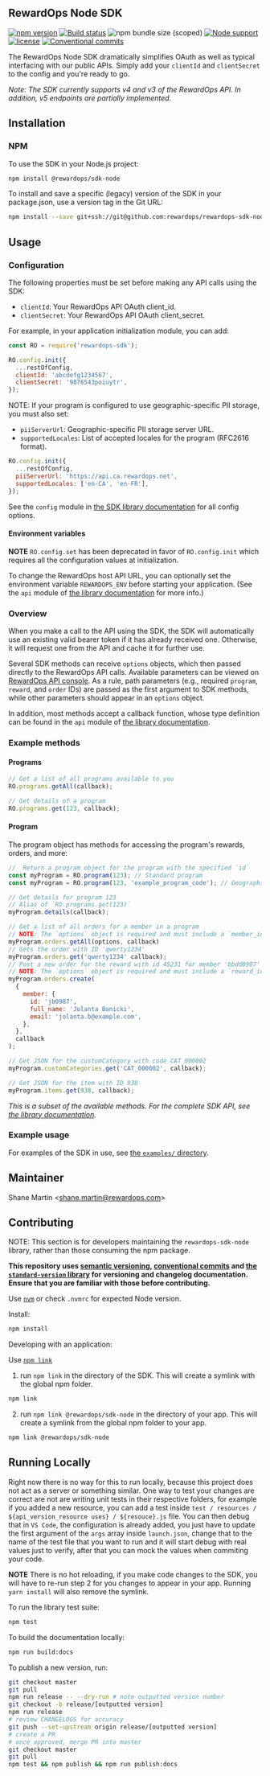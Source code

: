## RewardOps Node SDK

[![npm version](https://img.shields.io/npm/v/@rewardops/sdk-node)](https://www.npmjs.com/package/@rewardops/sdk-node)
[![Build status](https://badge.buildkite.com/f1d80294c7e25b393a4431650344ef58c5c8e43e1a9a74e8f6.svg?branch=master)](https://buildkite.com/rewardops/rewardops-sdk-node)
![npm bundle size (scoped)](https://img.shields.io/bundlephobia/minzip/@rewardops/sdk-node)
[![Node support](https://img.shields.io/node/v/@rewardops/sdk-node)]()
[![license](https://img.shields.io/npm/l/@rewardops/sdk-node)]()
[![Conventional commits](https://img.shields.io/badge/Conventional%20Commits-1.0.0-yellow.svg)](https://conventionalcommits.org)

The RewardOps Node SDK dramatically simplifies OAuth as well as typical interfacing with our public APIs. Simply add your `clientId` and `clientSecret` to the config and you're ready to go.

_Note: The SDK currently supports v4 and v3 of the RewardOps API. In addition, v5 endpoints are partially implemented._

## Installation

### NPM

To use the SDK in your Node.js project:

```sh
npm install @rewardops/sdk-node
```

To install and save a specific (legacy) version of the SDK in your package.json, use a version tag in the Git URL:

```sh
npm install --save git+ssh://git@github.com:rewardops/rewardops-sdk-node.git#v0.4.6
```

## Usage

### Configuration

The following properties must be set before making any API calls using the SDK:

- `clientId`: Your RewardOps API OAuth client_id.
- `clientSecret`: Your RewardOps API OAuth client_secret.

For example, in your application initialization module, you can add:

```js
const RO = require('rewardops-sdk');

RO.config.init({
  ...restOfConfig,
  clientId: 'abcdefg1234567',
  clientSecret: '9876543poiuytr',
});
```

NOTE: If your program is configured to use geographic-specific PII storage, you must also set:

- `piiServerUrl`: Geographic-specific PII storage server URL.
- `supportedLocales`: List of accepted locales for the program (RFC2616 format).

```js
RO.config.init({
  ...restOfConfig,
  piiServerUrl: 'https://api.ca.rewardops.net',
  supportedLocales: ['en-CA', 'en-FR'],
});
```

See the `config` module in [the SDK library documentation](https://rewardops.github.io/rewardops-sdk-node/) for all config options.

#### Environment variables

**NOTE** `RO.config.set` has been deprecated in favor of `RO.config.init` which requires all the configuration values at initialization.

To change the RewardOps host API URL, you can optionally set the environment variable `REWARDOPS_ENV` before starting your application. (See the `api` module of [the library documentation](https://rewardops.github.io/rewardops-sdk-node/) for more info.)

### Overview

When you make a call to the API using the SDK, the SDK will automatically use an existing valid bearer token if it has already received one. Otherwise, it will request one from the API and cache it for further use.

Several SDK methods can receive `options` objects, which then passed directly to the RewardOps API calls. Available parameters can be viewed on [RewardOps API console](https://app.rewardops.net/api_docs/console). As a rule, path parameters (e.g., required `program`, `reward`, and `order` IDs) are passed as the first argument to SDK methods, while other parameters should appear in an `options` object.

In addition, most methods accept a callback function, whose type definition can be found in the `api` module of [the library documentation](https://rewardops.github.io/rewardops-sdk-node/).

### Example methods

#### Programs

```js
// Get a list of all programs available to you
RO.programs.getAll(callback);

// Get details of a program
RO.programs.get(123, callback);
```

#### Program

The program object has methods for accessing the program's rewards, orders, and more:

```js
//  Return a program object for the program with the specified `id`
const myProgram = RO.program(123); // Standard program
const myProgram = RO.program(123, 'example_program_code'); // Geographic-specific PII storage-enabled program

// Get details for program 123
// Alias of `RO.programs.get(123)`
myProgram.details(callback);

// Get a list of all orders for a member in a program
// NOTE: The `options` object is required and must include a `member_id`.
myProgram.orders.getAll(options, callback)
// Gets the order with ID 'qwerty1234'
myProgram.orders.get('qwerty1234' callback);
// Post a new order for the reward with id 45231 for member 'bbdd0987'
// NOTE: The `options` object is required and must include a `reward_id` and a `member` object
myProgram.orders.create(
  {
    member: {
      id: 'jb0987',
      full_name: 'Jolanta Banicki',
      email: 'jolanta.b@example.com',
    },
  },
  callback
);

// Get JSON for the customCategory with code CAT_000002
myProgram.customCategories.get('CAT_000002', callback);

// Get JSON for the item with ID 938
myProgram.items.get(938, callback);
```

_This is a subset of the available methods. For the complete SDK API, see [the library documentation](https://rewardops.github.io/rewardops-sdk-node/)._

### Example usage

For examples of the SDK in use, see [the `examples/` directory](https://github.com/rewardops/rewardops-sdk-node/tree/master/lib).

## Maintainer

Shane Martin <[shane.martin@rewardops.com](mailto:shane.martin@rewardops.com)>

## Contributing

NOTE: This section is for developers maintaining the `rewardops-sdk-node` library, rather than those consuming the npm package.

**This repository uses [semantic versioning](https://semver.org/), [conventional commits](https://www.conventionalcommits.org) and [the `standard-version` library](https://github.com/conventional-changelog/standard-version#readme) for versioning and changelog documentation. Ensure that you are familiar with those before contributing.**

Use [`nvm`](https://github.com/nvm-sh/nvm/) or check `.nvmrc` for expected Node version.

Install:

```sh
npm install
```

Developing with an application:

Use [`npm link`](https://docs.npmjs.com/cli/v6/commands/npm-link)

1. run `npm link` in the directory of the SDK. This will create a symlink with the global npm folder.

```sh
npm link
```

2. run `npm link @rewardops/sdk-node` in the directory of your app. This will create a symlink from the global npm folder to your app.

```sh
npm link @rewardops/sdk-node
```

## Running Locally

Right now there is no way for this to run locally, because this project does not act as a server or something similar.
One way to test your changes are correct are not are writing unit tests in their respective folders, for example if you added a new resource, you can add a test inside `test / resources / ${api_version_resource uses} / ${resouce}.js` file. You can then debug that in `VS Code`, the configuration is already added, you just have to update the first argument of the `args` array inside `launch.json`, change that to the name of the test file that you want to run and it will start debug with real values just to verify, after that you can mock the values when commiting your code.

**NOTE** There is no hot reloading, if you make code changes to the SDK, you will have to re-run step 2 for you changes to appear in your app. Running `yarn install` will also remove the symlink.

To run the library test suite:

```sh
npm test
```

To build the documentation locally:

```sh
npm run build:docs
```

To publish a new version, run:

```sh
git checkout master
git pull
npm run release -- --dry-run # note outputted version number
git checkout -b release/[outputted version]
npm run release
# review CHANGELOGS for accuracy
git push --set-upstream origin release/[outputted version]
# create a PR
# once approved, merge PR into master
git checkout master
git pull
npm test && npm publish && npm run publish:docs
```
